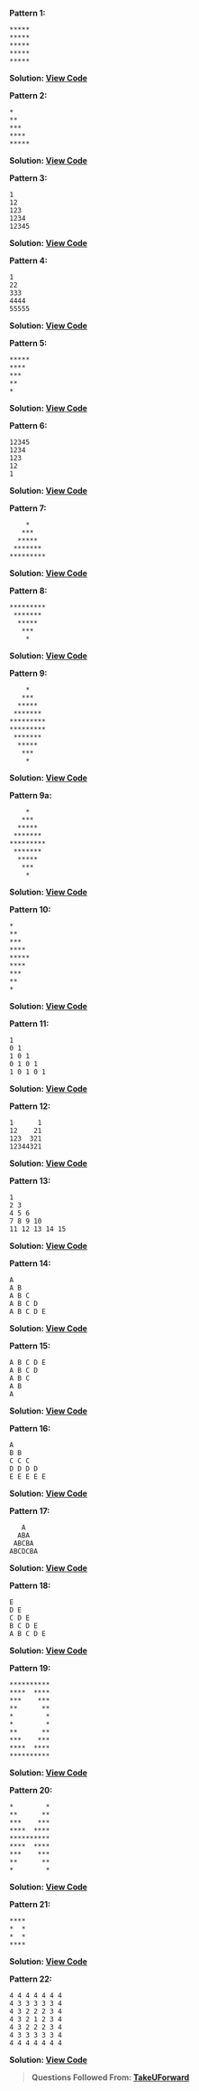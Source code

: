 **Pattern 1:**
```
*****
*****
*****
*****
*****
```
**Solution: [View Code](./Pattern1.cpp)** <br>

**Pattern 2:**
```
*
**
***
****
*****
```
**Solution: [View Code](./Pattern2.cpp)** <br>
 
**Pattern 3:**
```
1
12
123
1234
12345
```
**Solution: [View Code](./Pattern3.cpp)** <br>

**Pattern 4:**
```
1
22
333
4444
55555
```
**Solution: [View Code](./Pattern4.cpp)** <br>
 
**Pattern 5:**
```
*****
****
***
**
*
```
**Solution: [View Code](./Pattern5.cpp)** <br>

**Pattern 6:**
```
12345
1234
123
12
1
```
**Solution: [View Code](./Pattern6.cpp)** <br>
 
**Pattern 7:**
```
    *
   ***
  *****
 *******
*********
```
**Solution: [View Code](./Pattern7.cpp)** <br>

**Pattern 8:**
```
*********
 *******
  *****
   ***
    *
```
**Solution: [View Code](./Pattern8.cpp)** <br>
 
**Pattern 9:**
```
    *
   ***
  *****
 *******
*********
*********
 *******
  *****
   ***
    *
```
**Solution: [View Code](./Pattern9.cpp)** <br>
 
**Pattern 9a:**
```
    *
   ***
  *****
 *******
*********
 *******
  *****
   ***
    *
```
**Solution: [View Code](./Pattern9a.cpp)** <br>
 
**Pattern 10:**
```
*
**
***
****
*****
****
***
**
*
```
**Solution: [View Code](./Pattern10.cpp)** <br>
 
**Pattern 11:**
```
1 
0 1 
1 0 1 
0 1 0 1 
1 0 1 0 1
```
**Solution: [View Code](./Pattern11.cpp)** <br>

**Pattern 12:**
```
1      1
12    21
123  321
12344321
```
**Solution: [View Code](./Pattern12.cpp)** <br>
 
**Pattern 13:**
```
1 
2 3 
4 5 6 
7 8 9 10 
11 12 13 14 15
```
**Solution: [View Code](./Pattern13.cpp)** <br>

**Pattern 14:**
```
A
A B
A B C
A B C D
A B C D E
```
**Solution: [View Code](./Pattern14.cpp)** <br>
 
**Pattern 15:**
```
A B C D E
A B C D
A B C
A B
A
```
**Solution: [View Code](./Pattern15.cpp)** <br>

**Pattern 16:**
```
A
B B
C C C
D D D D
E E E E E
```
**Solution: [View Code](./Pattern16.cpp)** <br>
 
**Pattern 17:**
```
   A
  ABA
 ABCBA
ABCDCBA
```
**Solution: [View Code](./Pattern17.cpp)** <br>

**Pattern 18:**
```
E
D E
C D E
B C D E
A B C D E
```
**Solution: [View Code](./Pattern18.cpp)** <br>
 
**Pattern 19:**
```
**********
****  ****
***    ***
**      **
*        *
*        *
**      **
***    ***
****  ****
**********
```
**Solution: [View Code](./Pattern19.cpp)** <br>

**Pattern 20:**
```
*        *
**      **
***    ***
****  ****
**********
****  ****
***    ***
**      **
*        *
```
**Solution: [View Code](./Pattern20.cpp)** <br>
 
**Pattern 21:**
```
****
*  *
*  *
****
```
**Solution: [View Code](./Pattern21.cpp)** <br>

**Pattern 22:**
```
4 4 4 4 4 4 4
4 3 3 3 3 3 4
4 3 2 2 2 3 4
4 3 2 1 2 3 4
4 3 2 2 2 3 4
4 3 3 3 3 3 4
4 4 4 4 4 4 4
```
**Solution: [View Code](./Pattern22.cpp)** <br>

> **Questions Followed From: [TakeUForward](https://takeuforward.org/strivers-a2z-dsa-course/must-do-pattern-problems-before-starting-dsa/)**
 